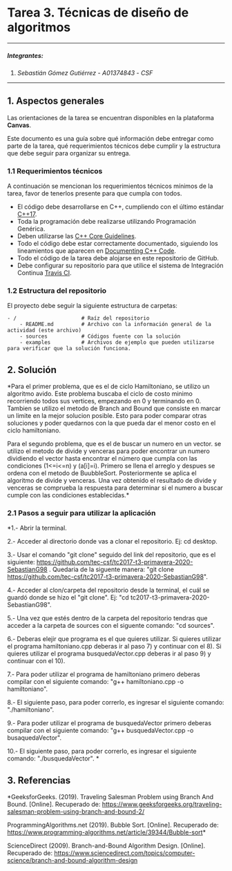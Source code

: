 # Tarea 3. Técnicas de diseño de algoritmos

---

##### Integrantes:
1. *Sebastián Gómez Gutiérrez* - *A01374843* - *CSF*

---
## 1. Aspectos generales

Las orientaciones de la tarea se encuentran disponibles en la plataforma **Canvas**.

Este documento es una guía sobre qué información debe entregar como parte de la tarea, qué requerimientos técnicos debe cumplir y la estructura que debe seguir para organizar su entrega.


### 1.1 Requerimientos técnicos

A continuación se mencionan los requerimientos técnicos mínimos de la tarea, favor de tenerlos presente para que cumpla con todos.

* El código debe desarrollarse en C++, cumpliendo con el último estándar [C++17](https://isocpp.org/std/the-standard).
* Toda la programación debe realizarse utilizando Programación Genérica.
* Deben utilizarse las [C++ Core Guidelines](https://github.com/isocpp/CppCoreGuidelines/blob/master/CppCoreGuidelines.md).
* Todo el código debe estar correctamente documentado, siguiendo los lineamientos que aparecen en [Documenting C++ Code](https://developer.lsst.io/cpp/api-docs.html).
* Todo el código de la tarea debe alojarse en este repositorio de GitHub.
* Debe configurar su repositorio para que utilice el sistema de Integración Continua [Travis CI](https://travis-ci.org/).

### 1.2 Estructura del repositorio

El proyecto debe seguir la siguiente estructura de carpetas:
```
- / 			        # Raíz del repositorio
    - README.md			# Archivo con la información general de la actividad (este archivo)
    - sources  			# Códigos fuente con la solución
    - examples			# Archivos de ejemplo que pueden utilizarse para verificar que la solución funciona.
```

## 2. Solución

*Para el primer problema, que es el de ciclo Hamiltoniano, se utilizo un algoritmo avido. Este problema buscaba el ciclo de costo minimo recorriendo todos sus vertices, empezando en 0 y terminando en 0. Tambien se utilizo el metodo de Branch and Bound que consiste en marcar un limite en la mejor solucion posible. Esto para poder comparar otras soluciones y poder quedarnos con la que pueda dar el menor costo en el ciclo hamiltoniano.

Para el segundo problema, que es el de buscar un numero en un vector. se utilizo el metodo de divide y venceras para poder encontrar un numero dividiendo el vector hasta encontrar el número que cumpla con las condiciones (1<=i<=n) y (a[i]=i). Primero se llena el arreglo y despues se ordena con el metodo de BuubbleSort. Posteriormente se aplica el algoritmo de divide y venceras. Una vez obtenido el resultado de divide y venceras se comprueba la respuesta para determinar si el numero a buscar cumple con las condiciones establecidas.*

### 2.1 Pasos a seguir para utilizar la aplicación

*1.- Abrir la terminal.

2.- Acceder al directorio donde vas a clonar el repositorio. Ej: cd desktop.

3.- Usar el comando "git clone" seguido del link del repositorio, que es el siguiente: https://github.com/tec-csf/tc2017-t3-primavera-2020-SebastianG98 . Quedaria de la siguente manera: "git clone https://github.com/tec-csf/tc2017-t3-primavera-2020-SebastianG98".

4.- Acceder al clon/carpeta del repositorio desde la terminal, el cuál se guardó donde se hizo el "git clone". Ej: "cd tc2017-t3-primavera-2020-SebastianG98".

5.- Una vez que estés dentro de la carpeta del repositorio tendras que acceder a la carpeta de sources con el siguente comando: "cd sources".

6.- Deberas elejir que programa es el que quieres utilizar. Si quieres utilizar el programa hamiltoniano.cpp deberas ir al paso 7) y continuar con el 8). Si quieres utilizar el programa busquedaVector.cpp deberas ir al paso 9) y continuar con el 10).

7.- Para poder utilizar el programa de hamiltoniano primero deberas compilar con el siguiente comando: "g++ hamiltoniano.cpp -o hamiltoniano".

8.- El siguiente paso, para poder correrlo, es ingresar el siguiente comando: "./hamiltoniano".

9.- Para poder utilizar el programa de busquedaVector primero deberas compilar con el siguiente comando: "g++ busquedaVector.cpp -o busaquedaVector".

10.- El siguiente paso, para poder correrlo, es ingresar el siguiente comando: "./busquedaVector".
*

## 3. Referencias

*GeeksforGeeks. (2019). Traveling Salesman Problem using Branch And Bound. [Online]. Recuperado de: https://www.geeksforgeeks.org/traveling-salesman-problem-using-branch-and-bound-2/

ProgrammingAlgorithms.net (2019). Bubble Sort. [Online]. Recuperado de: https://www.programming-algorithms.net/article/39344/Bubble-sort*

ScienceDirect (2009). Branch-and-Bound Algorithm Design. [Online]. Recuperado de: https://www.sciencedirect.com/topics/computer-science/branch-and-bound-algorithm-design

